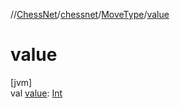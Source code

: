 //[ChessNet](../../../index.md)/[chessnet](../index.md)/[MoveType](index.md)/[value](value.md)

# value

[jvm]\
val [value](value.md): [Int](https://kotlinlang.org/api/latest/jvm/stdlib/kotlin/-int/index.html)
